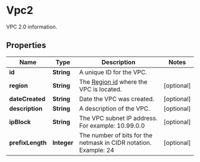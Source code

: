 

# Vpc2

VPC 2.0 information.

## Properties

| Name | Type | Description | Notes |
|------------ | ------------- | ------------- | -------------|
|**id** | **String** | A unique ID for the VPC. |  |
|**region** | **String** | The [Region id](#operation/list-regions) where the VPC is located. |  [optional] |
|**dateCreated** | **String** | Date the VPC was created. |  [optional] |
|**description** | **String** | A description of the VPC. |  [optional] |
|**ipBlock** | **String** | The VPC subnet IP address. For example: 10.99.0.0 |  [optional] |
|**prefixLength** | **Integer** | The number of bits for the netmask in CIDR notation. Example: 24 |  [optional] |



